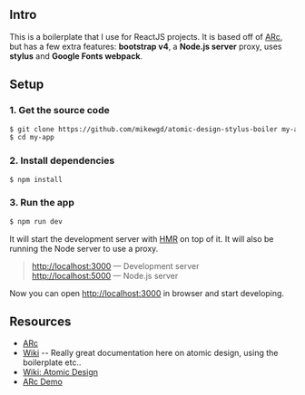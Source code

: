 ## Intro
This is a boilerplate that I use for ReactJS projects. It is based off of [ARc](https://github.com/diegohaz/arc), but has a few extra features: **bootstrap v4**, a **Node.js server** proxy, uses **stylus** and  **Google Fonts webpack**.

## Setup

### 1. Get the source code
```sh
$ git clone https://github.com/mikewgd/atomic-design-stylus-boiler my-app
$ cd my-app
```

### 2. Install dependencies

```sh
$ npm install
```

### 3. Run the app

```sh
$ npm run dev
```

It will start the development server with [HMR](https://webpack.github.io/docs/hot-module-replacement) on top of it. It will also be running the Node server to use a proxy.

> [http://localhost:3000](http://localhost:3000) — Development server <br>
> [http://localhost:5000](http://localhost:5000) — Node.js server

Now you can open [http://localhost:3000](http://localhost:3000) in browser and start developing.

## Resources
- [ARc](https://github.com/diegohaz/arc)
- [Wiki](https://github.com/diegohaz/arc/wiki) -- Really great documentation here on atomic design, using the boilerplate etc.. 
- [Wiki: Atomic Design](https://github.com/diegohaz/arc/wiki/Atomic-Design)
- [ARc Demo](https://arc.js.org/)
